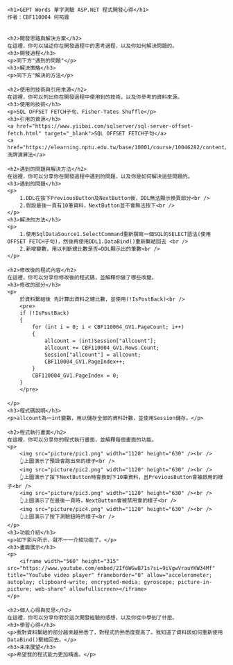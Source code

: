 <!DOCTYPE html>
<html>
<head>
    <meta charset="utf-8" />
    <title>GEPT Words 單字測驗 ASP.NET 程式開發心得</title>
</head>
<body>

    <h1>GEPT Words 單字測驗 ASP.NET 程式開發心得</h1>
    作者：CBF110004 何祐霆


    <h2>開發思路與解決方案</h2>
    在這裡，你可以描述你在開發過程中的思考過程，以及你如何解決問題的。
    <h3>開發過程</h3>
    <p>同下方"遇到的問題"</p>
    <h3>解決策略</h3>
    <p>同下方"解決的方法</p>

    <h2>使用的技術與引用來源</h2>
    在這裡，你可以列出你在開發過程中使用到的技術，以及你參考的資料來源。
    <h3>使用的技術</h3>
    <p>SQL OFFSET FETCH子句、Fisher-Yates Shuffle</p>
    <h3>引用的資源</h3>
    <a href="https://www.yiibai.com/sqlserver/sql-server-offset-fetch.html" target="_blank">SQL OFFSET FETCH子句</a>
    <a href="https://elearning.nptu.edu.tw/base/10001/course/10046282/content/week8/index.html">洗牌演算法</a>

    <h2>遇到的問題與解決方法</h2>
    在這裡，你可以分享你在開發過程中遇到的問題，以及你是如何解決這些問題的。
    <h3>遇到的問題</h3>
    <p>
        1.DDL在按下PreviousButton及NextButton後，DDL無法顯示換頁部分<br />
        2.假設最後一頁有10筆資料，NextButton並不會無法按下<br />
    </p>
    <h3>解決的方法</h3>
    <p>
        1.使用SqlDataSource1.SelectCommand重新撰寫一個SQL的SELECT語法(使用OFFSET FETCH子句)，然後再使用DDL1.DataBind()重新繫結回去 <br />
        2.新增變數，用以判斷總比數是否=DDL顯示出的筆數<br />
    </p>

    <h2>修改後的程式內容</h2>
    在這裡，你可以分享你修改後的程式碼，並解釋你做了哪些改變。
    <h3>修改的部分</h3>
    <p>
        於資料繫結後 先計算出資料之總比數，並使用(!IsPostBack)<br />
        <pre>
        if (!IsPostBack)
        {
            for (int i = 0; i < CBF110004_GV1.PageCount; i++)
            {
                allcount = (int)Session["allcount"];
                allcount += CBF110004_GV1.Rows.Count;
                Session["allcount"] = allcount;
                CBF110004_GV1.PageIndex++;
            }
            CBF110004_GV1.PageIndex = 0;
        }
        </pre>

    </p>
    <h3>程式碼說明</h3>
    <p>allcount為一int變數，用以儲存全部的資料計數，並使用Session儲存。</p>

    <h2>程式執行畫面</h2>
    在這裡，你可以分享你的程式執行畫面，並解釋每個畫面的功能。
    <p>
        <img src="picture/pic1.png" width="1120" height="630" /><br />
        👆上圖演示了預設會跑出來的樣子<br />
        <img src="picture/pic2.png" width="1120" height="630" /><br />
        👆上圖演示了按下NextButton時會換到下10筆資料，且PreviousButton會被啟用的樣子<br />
        <img src="picture/pic3.png" width="1120" height="630" /><br />
        👆上圖演示了在最後一頁時，NextButton會被禁用會的樣子<br />
        <img src="picture/pic4.png" width="1120" height="630" /><br />
        👆上圖演示了按下測驗鈕時的樣子<br />
    </p>
    <h3>功能介紹</h3>
    <p>如下影片所示，就不一一介紹功能了。</p>
    <h3>畫面展示</h3>
    <p>
        <iframe width="560" height="315" src="https://www.youtube.com/embed/2If6WGwB71s?si=9iVgwVrauYKW34Mf" title="YouTube video player" frameborder="0" allow="accelerometer; autoplay; clipboard-write; encrypted-media; gyroscope; picture-in-picture; web-share" allowfullscreen></iframe>
    </p>

    <h2>個人心得與反思</h2>
    在這裡，你可以分享你對於這次開發經驗的感想，以及你從中學到了什麼。
    <h3>學習心得</h3>
    <p>我對資料繫結的部分越來越熟悉了，對程式的熟悉度提高了。我知道了資料該如何重新使用DataBind()繫結回去。</p>
    <h3>未來展望</h3>
    <p>希望我的程式能力更加精進。</p>


</body>
</html>
